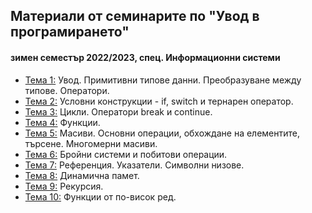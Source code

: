 ## Материали от семинарите по "Увод в програмирането"
#### зимен семестър 2022/2023, спец. Информационни системи

- [Тема 1:](https://github.com/Justsvetoslavov/Introduction_to_programming/tree/master/IS/Sem.01) Увод. Примитивни типове данни. Преобразуване между типове. Оператори.
- [Тема 2:](https://github.com/Justsvetoslavov/Introduction_to_programming/tree/master/IS/Sem.02) Условни конструкции - if, switch и тернарен оператор.
- [Тема 3:](https://github.com/Justsvetoslavov/Introduction_to_programming/tree/master/IS/Sem.03) Цикли. Оператори break и continue.
- [Тема 4:](https://github.com/Justsvetoslavov/Introduction_to_programming/tree/master/IS/Sem.04) Функции.
- [Тема 5:](https://github.com/Justsvetoslavov/Introduction_to_programming/tree/master/IS/Sem.05) Масиви. Основни операции, обхождане на елементите, търсене.  Многомерни масиви.
- [Тема 6:](https://github.com/Justsvetoslavov/Introduction_to_programming/tree/master/IS/Sem.06) Бройни системи и побитови операции.
- [Тема 7:](https://github.com/Justsvetoslavov/Introduction_to_programming/tree/master/IS/Sem.07) Референция. Указатели. Символни низове.
- [Тема 8:](https://github.com/Justsvetoslavov/Introduction_to_programming/tree/master/IS/Sem.08) Динамична памет.
- [Тема 9:](https://github.com/Justsvetoslavov/Introduction_to_programming/tree/master/IS/Sem.09) Рекурсия.
- [Тема 10:](https://github.com/Justsvetoslavov/Introduction_to_programming/tree/master/IS/Sem.10) Функции от по-висок ред.